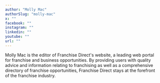 ```yaml
---
author: "Molly Mac"
authorSlug: "molly-mac"
x: ""
facebook: ""
instagram: ""
linkedin: ""
youtube: ""
url: ""
---
```


Molly Mac is the editor of Franchise Direct's website, a leading web portal for franchise and business opportunities. By providing users with quality advice and information relating to franchising as well as a comprehensive directory of franchise opportunities, Franchise Direct stays at the forefront of the franchise industry.
